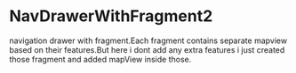 # NavDrawerWithFragment2
navigation drawer with fragment.Each fragment contains separate mapview based on their features.But here i dont add any extra features i just created those fragment and added mapView inside those.
